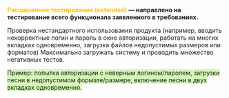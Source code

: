 
**<font color="#ffc000">Расширенное тестирование (extended)</font> — направлено на тестирование всего функционала заявленного в требованиях.**

Проверка нестандартного использования продукта (например, вводить некорректные логин и пароль в окне авторизации, работать на многих вкладках одновременно, загрузка файлов недопустимых размеров или форматов) Максимально загружать систему и проводить множество негативных тестов.

<span style="background:#d3f8b6">Пример: попытка авторизации с неверным логином/паролем, загрузки песни в недопустимом формате/размере, включение песни в двух вкладках одновременно.</span>